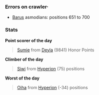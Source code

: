 ### Errors on crawler·
- [Barus](/#/ranking/Barus) asmodians: positions 651 to 700


### Stats

**Point scorer of the day**
>[Sumie](/#/character/Deyla/1236631) from [Deyla](/#/ranking/Deyla)  (9841) Honor Points


**Climber of the day**
>[Siwi](/#/character/Hyperion/58006) from [Hyperion](/#/ranking/Hyperion)  (75) positions


**Worst of the day**
>[Oiha](/#/character/Hyperion/353235) from [Hyperion](/#/ranking/Hyperion)  (-34) positions


